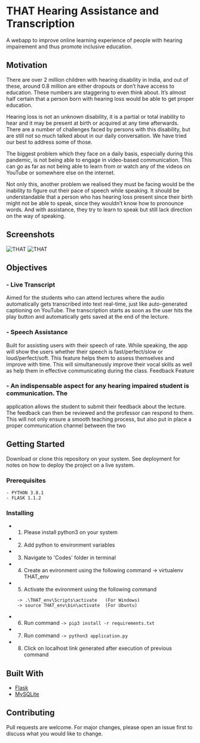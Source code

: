 # THAT Hearing Assistance and Transcription
A webapp to improve online learning experience of people with hearing impairement and thus promote inclusive education.

## Motivation
There are over 2 million children with hearing disability in India, and out of these, around
0.8 million are either dropouts or don’t have access to education. These numbers are
staggering to even think about. It’s almost half certain that a person born with hearing
loss would be able to get proper education.

Hearing loss is not an unknown disability, it is a partial or total inability to hear and it may
be present at birth or acquired at any time afterwards. There are a number of challenges
faced by persons with this disability, but are still not so much talked about in our daily
conversation. We have tried our best to address some of those.

The biggest problem which they face on a daily basis, especially during this pandemic, is
not being able to engage in video-based communication. This can go as far as not being
able to learn from or watch any of the videos on YouTube or somewhere else on the
internet.

Not only this, another problem we realised they must be facing would be the inability to
figure out their pace of speech while speaking. It should be understandable that a person
who has hearing loss present since their birth might not be able to speak, since they
wouldn’t know how to pronounce words. And with assistance, they try to learn to speak
but still lack direction on the way of speaking.

## Screenshots
![THAT](https://github.com/abhinav-bohra/THAT/blob/master/Screenshots/Collage1.jpg)
![THAT](https://github.com/abhinav-bohra/THAT/blob/master/Screenshots/Collage2.jpg)

##  Objectives
### - Live Transcript
Aimed for the students who can attend lectures where the audio automatically gets
transcribed into text real-time, just like auto-generated captioning on YouTube. The
transcription starts as soon as the user hits the play button and automatically gets saved
at the end of the lecture.
### - Speech Assistance
Built for assisting users with their speech of rate. While speaking, the app will show the
users whether their speech is fast/perfect/slow or loud/perfect/soft. This feature helps
them to assess themselves and improve with time. This will simultaneously improve their
vocal skills as well as help them in effective communicating during the class.
Feedback Feature

### - An indispensable aspect for any hearing impaired student is communication. The
application allows the student to submit their feedback about the lecture. The feedback
can then be reviewed and the professor can respond to them. This will not only ensure a
smooth teaching process, but also put in place a proper communication channel
between the two

## Getting Started

Download or clone this repository on your system. See deployment for notes on how to deploy 
the project on a live system.

### Prerequisites
```
- PYTHON 3.8.1
- FLASK 1.1.2
```
### Installing
- 1. Please install python3 on your system
- 2. Add python to environment variables
- 3. Navigate to 'Codes' folder in terminal 
- 4. Create an evironment using the following command -> virtualenv THAT_env
- 5. Activate the evironment using the following command  
```
    -> .\THAT_env\Scripts\activate   (For Windows)
    -> source THAT_env\bin\activate  (For Ubuntu)
```
- 6. Run command ```-> pip3 install -r requirements.txt```
- 7. Run command ```-> python3 application.py```
- 8. Click on localhost link generated after execution of previous command

## Built With

* [Flask](https://flask.palletsprojects.com/en/1.1.x/) 
* [MySQLite](https://www.sqlite.org/index.html) 

## Contributing

Pull requests are welcome. For major changes, please open an issue first to discuss what you would like to change.
